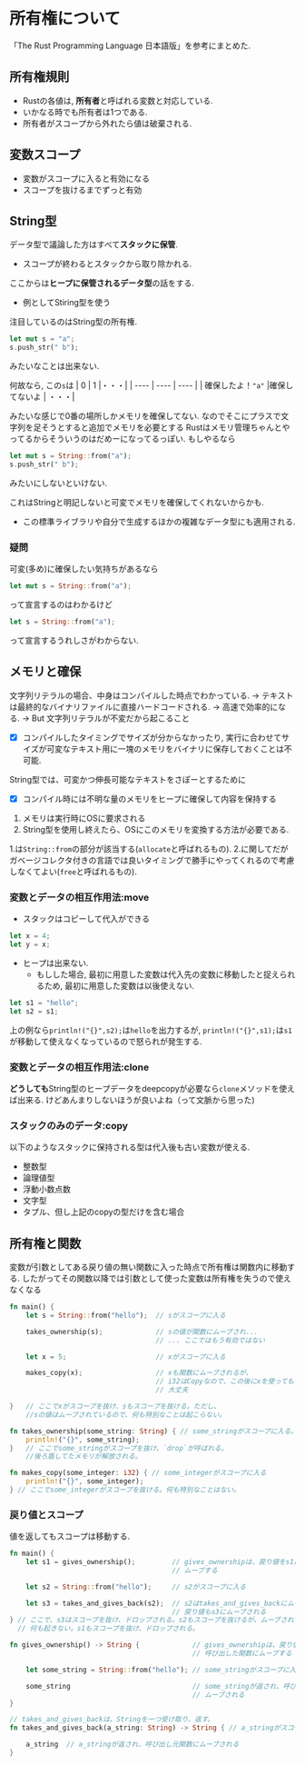 # 所有権について
「The Rust Programming Language 日本語版」を参考にまとめた.

## 所有権規則
- Rustの各値は, **所有者**と呼ばれる変数と対応している.
- いかなる時でも所有者は1つである.
- 所有者がスコープから外れたら値は破棄される.

## 変数スコープ
- 変数がスコープに入ると有効になる
- スコープを抜けるまでずっと有効

## String型
データ型で議論した方はすべて**スタックに保管**.
- スコープが終わるとスタックから取り除かれる. 

ここからは**ヒープに保管されるデータ型**の話をする.
- 例としてStiring型を使う

注目しているのはString型の所有権.
```rust
let mut s = "a";
s.push_str(" b");
```
みたいなことは出来ない.

何故なら, この`s`は
| 0 | 1 |・・・|
| ---- | ---- | ---- |
| 確保したよ！`"a"` |確保してないよ | ・・・|


みたいな感じで0番の場所しかメモリを確保してない.
なのでそこにプラスで文字列を足そうとすると追加でメモリを必要とする
Rustはメモリ管理ちゃんとやってるからそういうのはだめーになってるっぽい. もしやるなら
```rust
let mut s = String::from("a");
s.push_str(" b");
```
みたいにしないといけない.

これはStringと明記しないと可変でメモリを確保してくれないからかも.

- この標準ライブラリや自分で生成するほかの複雑なデータ型にも適用される.

### 疑問
可変(多め)に確保したい気持ちがあるなら
```rust
let mut s = String::from("a");
```
って宣言するのはわかるけど
```rust
let s = String::from("a");
```
って宣言するうれしさがわからない.

## メモリと確保
文字列リテラルの場合、中身はコンパイルした時点でわかっている.
→ テキストは最終的なバイナリファイルに直接ハードコードされる.
→ 高速で効率的になる.
→ But 文字列リテラルが不変だから起こること
- [x] コンパイルしたタイミングでサイズが分からなかったり, 実行に合わせてサイズが可変なテキスト用に一塊のメモリをバイナリに保存しておくことは不可能.

String型では、可変かつ伸長可能なテキストをさぽーとするために
- [x] コンパイル時には不明な量のメモリをヒープに確保して内容を保持する
1. メモリは実行時にOSに要求される
2. String型を使用し終えたら、OSにこのメモリを変換する方法が必要である.

1.は`String::from`の部分が該当する(`allocate`と呼ばれるもの). 2.に関してだがガベージコレクタ付きの言語では良いタイミングで勝手にやってくれるので考慮しなくてよい(`free`と呼ばれるもの).

### 変数とデータの相互作用法:move
- スタックはコピーして代入ができる
```rust
let x = 4;
let y = x;
```
- ヒープは出来ない.
  - もしした場合, 最初に用意した変数は代入先の変数に移動したと捉えられるため, 最初に用意した変数は以後使えない.
```rust
let s1 = "hello";
let s2 = s1;
```
上の例なら`println!("{}",s2);`は`hello`を出力するが, `println!("{}",s1);`は`s1`が移動して使えなくなっているので怒られが発生する.

### 変数とデータの相互作用法:clone

**どうしても**String型のヒープデータをdeepcopyが必要なら`clone`メソッドを使えば出来る. けどあんまりしないほうが良いよね（って文脈から思った)

### スタックのみのデータ:copy
以下のようなスタックに保持される型は代入後も古い変数が使える.
- 整数型
- 論理値型
- 浮動小数点数
- 文字型
- タプル、但し上記のcopyの型だけを含む場合

## 所有権と関数

変数が引数としてある戻り値の無い関数に入った時点で所有権は関数内に移動する.
したがってその関数以降では引数として使った変数は所有権を失うので使えなくなる

```rust
fn main() {
    let s = String::from("hello");  // sがスコープに入る

    takes_ownership(s);             // sの値が関数にムーブされ...
                                    // ... ここではもう有効ではない

    let x = 5;                      // xがスコープに入る

    makes_copy(x);                  // xも関数にムーブされるが、
                                    // i32はCopyなので、この後にxを使っても
                                    // 大丈夫

}   // ここでxがスコープを抜け、sもスコープを抜ける。ただし、
    //sの値はムーブされているので、何も特別なことは起こらない。

fn takes_ownership(some_string: String) { // some_stringがスコープに入る。
    println!("{}", some_string);
}   // ここでsome_stringがスコープを抜け、`drop`が呼ばれる。
    //後ろ盾してたメモリが解放される。

fn makes_copy(some_integer: i32) { // some_integerがスコープに入る
    println!("{}", some_integer);
} // ここでsome_integerがスコープを抜ける。何も特別なことはない。
```

### 戻り値とスコープ

値を返してもスコープは移動する.

```rust
fn main() {
    let s1 = gives_ownership();         // gives_ownershipは、戻り値をs1に
                                        // ムーブする

    let s2 = String::from("hello");     // s2がスコープに入る

    let s3 = takes_and_gives_back(s2);  // s2はtakes_and_gives_backにムーブされ
                                        // 戻り値もs3にムーブされる
} // ここで、s3はスコープを抜け、ドロップされる。s2もスコープを抜けるが、ムーブされているので、
  // 何も起きない。s1もスコープを抜け、ドロップされる。

fn gives_ownership() -> String {             // gives_ownershipは、戻り値を
                                             // 呼び出した関数にムーブする

    let some_string = String::from("hello"); // some_stringがスコープに入る

    some_string                              // some_stringが返され、呼び出し元関数に
                                             // ムーブされる
}

// takes_and_gives_backは、Stringを一つ受け取り、返す。
fn takes_and_gives_back(a_string: String) -> String { // a_stringがスコープに入る。

    a_string  // a_stringが返され、呼び出し元関数にムーブされる
}
```